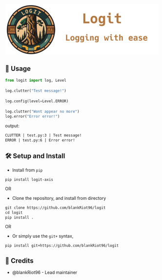 <div align="center">
    <img src="assets/title_logo.png" width=500>
</div>

## 📝 Usage
```py
from logit import log, Level

log.clutter("Test message!")

log.config(level=Level.ERROR)

log.clutter("Wont appear no more")
log.error("Error error!")
```

output:
```
CLUTTER | test.py:3 | Test message!
ERROR | test.py:6 | Error error!
```

## 🛠️ Setup and Install
- Install from `pip`
```
pip install logit-axis
```
OR

- Clone the repository, and install from directory
```
git clone https://github.com/blankRiot96/logit
cd logit
pip install .
```

OR

- Or simply use the `git+` syntax,
```
pip install git+https://github.com/blankRiot96/logit
```

## 🍉 Credits
- @blankRiot96 - Lead maintainer
